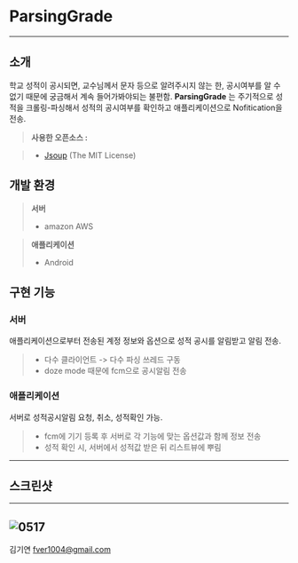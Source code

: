 ParsingGrade
===================

----------



소개 
-----------------------------------------------------------

학교 성적이 공시되면, 교수님께서 문자 등으로 알려주시지 않는 한, 공시여부를 알 수 없기 때문에 궁금해서  계속 들어가봐야되는 불편함.
**ParsingGrade** 는 주기적으로 성적을 크롤링-파싱해서 성적의 공시여부를 확인하고 애플리케이션으로 Nofitication을 전송.
 

> **사용한 오픈소스 :**

> - [Jsoup](https://jsoup.org) (The MIT License)


개발 환경 
------------------------------------------------------------


> **서버**
> - amazon AWS

> **애플리케이션**
>  - Android


구현 기능
---------------------
### <i class="icon-refresh"></i> 서버

애플리케이션으로부터 전송된 계정 정보와 옵션으로 성적 공시를 알림받고 알림 전송.
> - 다수 클라이언트 -> 다수 파싱 쓰레드 구동
> - doze mode 때문에 fcm으로 공시알림 전송

### <i class="icon-refresh"></i> 애플리케이션

서버로 성적공시알림 요청, 취소, 성적확인 가능.
> - fcm에 기기 등록 후 서버로 각 기능에 맞는 옵션값과 함께 정보 전송
> - 성적 확인 시, 서버에서 성적값 받은 뒤 리스트뷰에 뿌림




----------

스크린샷
-------------

----------
![0517](https://user-images.githubusercontent.com/25840417/27570678-ff70827a-5b3a-11e7-9502-f62d1d18798a.png)
----------




  김기연 [fver1004@gmail.com](mailto:fver1004@gmail.com) 
